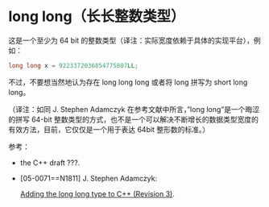 # long long（长长整数类型）

这是一个至少为 64 bit 的整数类型（译注：实际宽度依赖于具体的实现平台），例如：

```cpp
long long x = 9223372036854775807LL; 
```

不过，不要想当然地认为存在 long long long 或者将 long 拼写为 short long long。

（译注：如同 J. Stephen Adamczyk 在参考文献中所言，”long long”是一个晦涩的拼写 64-bit 整数类型的方式，也不是一个可以解决不断增长的数据类型宽度的有效方法，目前，它仅仅是一个用于表达 64bit 整形数的标准。）

参考：

*   the C++ draft ???.
*   [05-0071==N1811] J. Stephen Adamczyk:

    [Adding the long long type to C++ (Revision 3)](http://www.open-std.org/jtc1/sc22/wg21/docs/papers/2005/n1811.pdf).